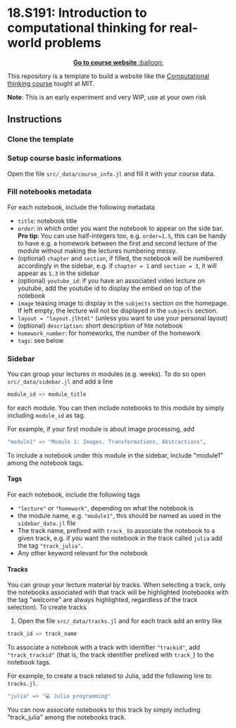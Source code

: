 # 18.S191: Introduction to computational thinking for real-world problems

<p align="center"><a href="https://computationalthinking.mit.edu/"> <b>Go to course website</b> :balloon:</a></p>

This repository is a template to build a website like the [Computational thinking course](https://computationalthinking.mit.edu/) tought at MIT.

**Note**: This is an early experiment and very WIP, use at your own risk

## Instructions

### Clone the template


### Setup course basic informations

Open the file `src/_data/course_info.jl` and fill it with your course data.

### Fill notebooks metadata

For each notebook, include the following metadata

- `title`: notebook title
- `order`: in which order you want the notebook to appear on the side bar. **Pro tip**: You can use half-integers too, e.g. `order=1.5`, this can be handy to have e.g. a homework between the first and second lecture of the module without making the lectures numbering messy.
- (optional) `chapter` and `section`, if filled, the notebook will be numbered accordingly in the sidebar, e.g. if `chapter = 1` and `section = 3`, it will appear as `1.3` in the sidebar
- (optional) `youtube_id`: if you have an associated video lecture on youtube, add the youtube id to display the embed on top of the notebook
- `image` teasing image to display in the `subjects` section on the homepage. If left empty, the lecture will not be displayed in the `subjects` section.
- `layout = "layout.jlhtml"` (unless you want to use your personal layout)
- (optional) `description`: short description of hte notebook
- `homework_number`: for homeworks, the number of the homework
- `tags`: see below

### Sidebar

You can group your lectures in modules (e.g. weeks). To do so open `src/_data/sidebar.jl` and add a line

```julia
module_id => module_title
```

for each module. You can then include notebooks to this module by simply including `module_id` as tag.

For example, if your first module is about image processing, add

```julia
"module1" => "Module 1: Images, Transformations, Abstractions",
```

To include a notebook under this module in the sidebar, include "module1" among the notebook tags.

#### Tags

For each notebook, include the following tags

- `"lecture"` or `"homework"`, depending on what the notebook is
- the module name, e.g. `"module1"`, this should be named as used in the `sidebar_data.jl` file
- The track name, prefixed with `track_` to associate the notebook to a given track, e.g. if you want the notebook in the track called `julia` add the tag `"track_julia"`.
- Any other keyword relevant for the notebook

#### Tracks

You can group your lecture material by tracks. When selecting a track, only the notebooks associated with that track will be highlighted (notebooks with the tag "welcome" are always highlighted, regardless of the track selection). To create tracks

1. Open the file `src/_data/tracks.jl` and for each track add an entry like

```julia
track_id => track_name
```

To associate a notebook with a track with identifier `"trackid"`, add `"track_trackid"` (that is, the track identifier prefixed with `track_`) to the notebook tags.

For example, to create a track related to Julia, add the following line to `tracks.jl`.

```julia
"julia" => "💻 Julia programming"
```

You can now associate notebooks to this track by simply including "track_julia" among the notebooks track.